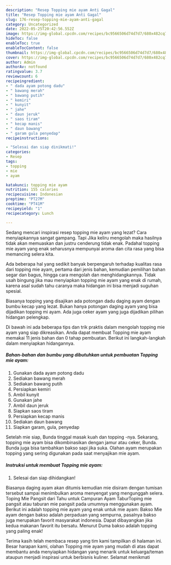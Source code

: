 ```yaml
---
description: "Resep Topping mie ayam Anti Gagal"
title: "Resep Topping mie ayam Anti Gagal"
slug: 176-resep-topping-mie-ayam-anti-gagal
category: Uncategorized
date: 2022-05-25T20:42:56.552Z
image: https://img-global.cpcdn.com/recipes/bc9566506d74d7d7/680x482cq70/topping-mie-ayam-foto-resep-utama.jpg
hideToc: false
enableToc: true
enableTocContent: false
thumbnail: https://img-global.cpcdn.com/recipes/bc9566506d74d7d7/680x482cq70/topping-mie-ayam-foto-resep-utama.jpg
cover: https://img-global.cpcdn.com/recipes/bc9566506d74d7d7/680x482cq70/topping-mie-ayam-foto-resep-utama.jpg
author: Admin
authorAv: notfound
ratingvalue: 3.7
reviewcount: 6
recipeingredient:
- " dada ayam potong dadu"
- " bawang merah"
- " bawang putih"
- " kemiri"
- " kunyit"
- " jahe"
- " daun jeruk"
- " saos tiram"
- " kecap manis"
- " daun bawang"
- " garam gula penyedap"
recipeinstructions:

- "Selesai dan siap dinikmati!"
categories:
- Resep
tags:
- topping
- mie
- ayam

katakunci: topping mie ayam 
nutrition: 155 calories
recipecuisine: Indonesian
preptime: "PT27M"
cooktime: "PT41M"
recipeyield: "1"
recipecategory: Lunch

---
```



Sedang mencari inspirasi resep topping mie ayam yang lezat? Cara menyiapkannya sangat gampang. Tapi Jika keliru mengolah maka hasilnya tidak akan memuaskan dan justru cenderung tidak enak. Padahal topping mie ayam yang enak seharusnya mempunyai aroma dan cita rasa yang bisa memancing selera kita.


Ada beberapa hal yang sedikit banyak berpengaruh terhadap kualitas rasa dari topping mie ayam, pertama dari jenis bahan, kemudian pemilihan bahan segar dan bagus, hingga cara mengolah dan menghidangkannya. Tidak usah bingung jika mau menyiapkan topping mie ayam yang enak di rumah, karena asal sudah tahu caranya maka hidangan ini bisa menjadi suguhan spesial.

Biasanya topping yang disajikan ada potongan dadu daging ayam dengan bumbu kecap yang lezat. Bukan hanya potongan daging ayam yang bisa dijadikan topping mi ayam. Ada juga ceker ayam yang juga dijadikan pilihan hidangan pelengkap.


Di bawah ini ada beberapa tips dan trik praktis dalam mengolah topping mie ayam yang siap dikreasikan. Anda dapat membuat Topping mie ayam memakai 11 jenis bahan dan 0 tahap pembuatan. Berikut ini langkah-langkah dalam menyiapkan hidangannya.

<!--inarticleads1-->

##### Bahan-bahan dan bumbu yang dibutuhkan untuk pembuatan Topping mie ayam:

1. Gunakan  dada ayam potong dadu
1. Sediakan  bawang merah
1. Sediakan  bawang putih
1. Persiapkan  kemiri
1. Ambil  kunyit
1. Gunakan  jahe
1. Ambil  daun jeruk
1. Siapkan  saos tiram
1. Persiapkan  kecap manis
1. Sediakan  daun bawang
1. Siapkan  garam, gula, penyedap


Setelah mie siap, Bunda tinggal masak kuah dan topping -nya. Sekarang, topping mie ayam bisa dikombinasikan dengan jamur atau ceker, Bunda. Bunda juga bisa tambahkan bakso sapi jika suka. Olahan ayam merupakan topping yang sering digunakan pada saat menyajikan mie ayam. 

<!--inarticleads2-->

##### Instruksi untuk membuat Topping mie ayam:


1. Selesai dan siap dihidangkan!

Biasanya daging ayam akan ditumis kemudian mie disiram dengan tumisan tersebut sampai menimbulkan aroma menyengat yang mengunggah selera. Toping Mie Pangsit dari Tahu untuk Campuran Ayam TaburToping mie pangsit atau taburan mie pangsit pada umumnya menggunakan ayam. Berikut ini adalah topping mie ayam yang enak untuk mie ayam: Bakso Mie ayam dengan bakso adalah perpaduan yang sempurna, pasalnya bakso juga merupakan favorit masyarakat indonesia. Dapat dibayangkan jika kedua makanan favorit itu bersatu. Menurut Duma bakso adalah topping yang paling enak! 

Terima kasih telah membaca resep yang tim kami tampilkan di halaman ini. Besar harapan kami, olahan Topping mie ayam yang mudah di atas dapat membantu anda menyiapkan hidangan yang menarik untuk keluarga/teman ataupun menjadi inspirasi untuk berbisnis kuliner. Selamat menikmati
